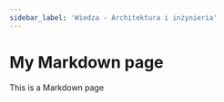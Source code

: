 ```yaml
---
sidebar_label: 'Wiedza - Architektura i inżynieria'
---
```



# My Markdown page

This is a Markdown page